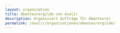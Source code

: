 ```yaml
---
layout: organization
title: Abenteurergilde von Avalir
description: Organisiert Aufträge für Abenteurer
permalink: /avalir/organisationen/abenteurergilde/
---
```


